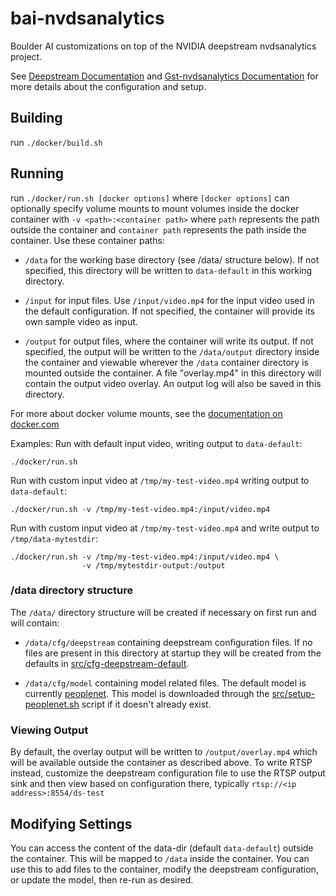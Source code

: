 # bai-nvdsanalytics

Boulder AI customizations on top of the NVIDIA deepstream nvdsanalytics project.

See [Deepstream Documentation](https://docs.nvidia.com/metropolis/deepstream/dev-guide/index.html)
and [Gst-nvdsanalytics Documentation](https://docs.nvidia.com/metropolis/deepstream/dev-guide/text/DS_plugin_gst-nvdsanalytics.html)
for more details about the configuration and setup.

## Building

run `./docker/build.sh`

## Running

run `./docker/run.sh [docker options]` where `[docker options]` can optionally
specify volume mounts to mount volumes inside the docker container with
`-v <path>:<container path>` where `path` represents the path outside
the container and `container path` represents the path inside the container.
Use these container paths:

 * `/data` for the working base directory (see /data/ structure below).  If
 not specified, this directory will be written to `data-default` in this
 working directory.

* `/input` for input files. Use `/input/video.mp4` for the input video used
 in the default configuration. If not specified, the container will provide
 its own sample video as input.

* `/output` for output files, where the container will write its output.
 If not specified, the output will be written to the `/data/output` directory
 inside the container and viewable wherever the `/data` container directory
 is mounted outside the container.
 A file "overlay.mp4" in this directory will contain the output video overlay.
 An output log will also be saved in this directory.

For more about docker volume mounts, see the [documentation on docker.com](https://docs.docker.com/storage/volumes/)

Examples:
Run with default input video, writing output to `data-default`:

`./docker/run.sh`

Run with custom input video at `/tmp/my-test-video.mp4`
writing output to `data-default`:

`./docker/run.sh -v /tmp/my-test-video.mp4:/input/video.mp4`

Run with custom input video at `/tmp/my-test-video.mp4`
and write output to `/tmp/data-mytestdir`:

```
./docker/run.sh -v /tmp/my-test-video.mp4:/input/video.mp4 \
                -v /tmp/mytestdir-output:/output
```

### /data directory structure

The `/data/` directory structure will be created if necessary on first run and will
contain:

 * `/data/cfg/deepstream` containing deepstream configuration files.  If no
 files are present in this directory at startup they will be created from the
 defaults in [src/cfg-deepstream-default](src/cfg-deepstream-default).

 * `/data/cfg/model` containing model related files.  The default model is
 currently [peoplenet](https://ngc.nvidia.com/catalog/models/nvidia:tlt_peoplenet).
 This model is downloaded through the [src/setup-peoplenet.sh](src/setup-peoplenet.sh)
 script if it doesn't already exist.

### Viewing Output

By default, the overlay output will be written to `/output/overlay.mp4` which
will be available outside the container as described above.
To write RTSP instead, customize the deepstream configuration file to use the
RTSP output sink and then view based on configuration there, typically
`rtsp://<ip address>:8554/ds-test`

## Modifying Settings
You can access the content of the data-dir (default `data-default`) outside
the container.  This will be mapped to `/data` inside the container.  You can
use this to add files to the container, modify the deepstream configuration,
or update the model, then re-run as desired.

